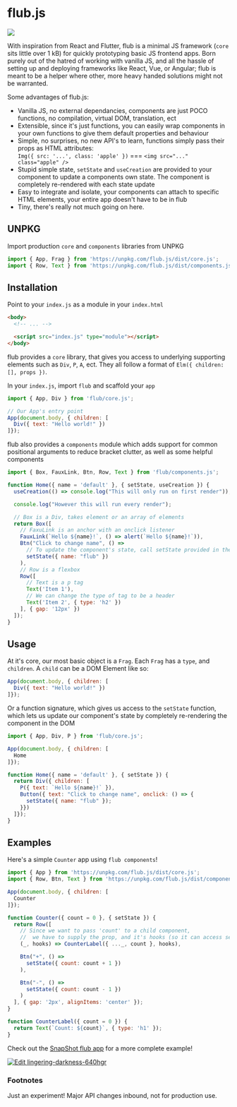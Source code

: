 # flub.js
<img src="https://i.giphy.com/media/G918yAdtAeaqs/giphy.gif" />

With inspiration from React and Flutter, flub is a minimal JS framework (`core` sits little over 1 kB) for quickly prototyping basic JS frontend apps. Born purely out of the hatred of working with vanilla JS, and all the hassle of setting up and deploying frameworks like React, Vue, or Angular; flub is meant to be a helper where other, more heavy handed solutions might not be warranted.

Some advantages of flub.js:
- Vanilla JS, no external dependancies, components are just POCO functions, no compilation, virtual DOM, translation, ect
- Extensible, since it's just functions, you can easily wrap components in your own functions to give them default properties and behaviour
- Simple, no surprises, no new API's to learn, functions simply pass their props as HTML attributes:<br />`Img({ src: '...', class: 'apple' })` === `<img src="..." class="apple" />`
- Stupid simple state, `setState` and `useCreation` are provided to your component to update a components own state. The component is completely re-rendered with each state update
- Easy to integrate and isolate, your components can attach to specific HTML elements, your entire app doesn't have to be in flub
- Tiny, there's really not much going on here.

## UNPKG

Import production `core` and `components` libraries from UNPKG

```js
import { App, Frag } from 'https://unpkg.com/flub.js/dist/core.js';
import { Row, Text } from 'https://unpkg.com/flub.js/dist/components.js';
```

## Installation

Point to your `index.js` as a module in your `index.html`

```html
<body>
  <!-- ... -->

  <script src="index.js" type="module"></script>
</body>
```

flub provides a `core` library, that gives you access to underlying supporting elements such as `Div`, `P`, `A`, ect. They all follow a format of `Elm({ children: [], props })`.

In your `index.js`, import `flub` and scaffold your `app`

```js
import { App, Div } from 'flub/core.js';

// Our App's entry point
App(document.body, { children: [
  Div({ text: "Hello world!" })
]});
```

flub also provides a `components` module which adds support for common positional arguments to reduce bracket clutter, as well as some helpful components

```js
import { Box, FauxLink, Btn, Row, Text } from 'flub/components.js';

function Home({ name = 'default' }, { setState, useCreation }) {
  useCreation(() => console.log("This will only run on first render"));

  console.log("However this will run every render");

  // Box is a Div, takes element or an array of elements
  return Box([
    // FaxuLink is an anchor with an onclick listener
    FauxLink(`Hello ${name}!`, () => alert(`Hello ${name}!`)),
    Btn("Click to change name", () =>
      // To update the component's state, call setState provided in the function params
      setState({ name: "flub" })
    ),
    // Row is a flexbox
    Row([
      // Text is a p tag
      Text('Item 1'),
      // We can change the type of tag to be a header
      Text('Item 2', { type: 'h2' })
    ], { gap: '12px' })
  ]);
}
```

## Usage

At it's core, our most basic object is a `Frag`. Each `Frag` has a `type`, and `children`. A `child` can be a DOM Element like so:

```js
App(document.body, { children: [
  Div({ text: "Hello world!" })
]});
```

Or a function signature, which gives us access to the `setState` function, which lets us update our component's state by completely re-rendering the component in the DOM

```js
import { App, Div, P } from 'flub/core.js';

App(document.body, { children: [
  Home
]});

function Home({ name = 'default' }, { setState }) {
  return Div({ children: [
    P({ text: `Hello ${name}!` }),
    Button({ text: "Click to change name", onclick: () => {
      setState({ name: "flub" });
    }})
  ]});
}
```

## Examples

Here's a simple `Counter` app using `flub components`!

```js
import { App } from 'https://unpkg.com/flub.js/dist/core.js';
import { Row, Btn, Text } from 'https://unpkg.com/flub.js/dist/components.js';

App(document.body, { children: [
  Counter
]});

function Counter({ count = 0 }, { setState }) {
  return Row([
    // Since we want to pass 'count' to a child component,
    //  we have to supply the prop, and it's hooks (so it can access setState, and useCreation!)
    (_, hooks) => CounterLabel({ ..._, count }, hooks),

    Btn("+", () =>
      setState({ count: count + 1 })
    ),

    Btn("-", () =>
      setState({ count: count - 1 })
    )
  ], { gap: '2px', alignItems: 'center' });
}

function CounterLabel({ count = 0 }) {
  return Text(`Count: ${count}`, { type: 'h1' });
}
```

Check out the [SnapShot flub app](https://codesandbox.io/s/lingering-darkness-640hgr?fontsize=14&hidenavigation=1&theme=dark) for a more complete example!

[![Edit lingering-darkness-640hgr](https://codesandbox.io/static/img/play-codesandbox.svg)](https://codesandbox.io/s/lingering-darkness-640hgr?fontsize=14&hidenavigation=1&theme=dark)

### Footnotes

Just an experiment! Major API changes inbound, not for production use.
